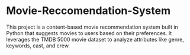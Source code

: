 # Movie-Reccomendation-System
This project is a content-based movie recommendation system built in Python that suggests movies to users based on their preferences. It leverages the TMDB 5000 movie dataset to analyze attributes like genre, keywords, cast, and crew.
